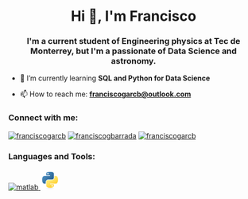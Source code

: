 <h1 align="center">Hi 👋, I'm Francisco</h1>
<h3 align="center">I'm a current student of Engineering physics at Tec de Monterrey, but I'm a passionate of Data Science and astronomy.</h3>

- 🌱 I’m currently learning **SQL and Python for Data Science**

- 📫 How to reach me: **franciscogarcb@outlook.com**

<h3 align="left">Connect with me:</h3>
<p align="left">
<a href="https://twitter.com/franciscogarcb" target="blank"><img align="center" src="https://raw.githubusercontent.com/rahuldkjain/github-profile-readme-generator/master/src/images/icons/Social/twitter.svg" alt="franciscogarcb" height="30" width="40" /></a>
<a href="https://linkedin.com/in/franciscogbarrada" target="blank"><img align="center" src="https://raw.githubusercontent.com/rahuldkjain/github-profile-readme-generator/master/src/images/icons/Social/linked-in-alt.svg" alt="franciscogbarrada" height="30" width="40" /></a>
<a href="https://instagram.com/franciscogarcb" target="blank"><img align="center" src="https://raw.githubusercontent.com/rahuldkjain/github-profile-readme-generator/master/src/images/icons/Social/instagram.svg" alt="franciscogarcb" height="30" width="40" /></a>
</p>

<h3 align="left">Languages and Tools:</h3>
<p align="left"> <a href="https://www.mathworks.com/" target="_blank" rel="noreferrer"> <img src="https://upload.wikimedia.org/wikipedia/commons/2/21/Matlab_Logo.png" alt="matlab" width="40" height="40"/> </a> <a href="https://www.python.org" target="_blank" rel="noreferrer"> <img src="https://raw.githubusercontent.com/devicons/devicon/master/icons/python/python-original.svg" alt="python" width="40" height="40"/> </a> </p>

